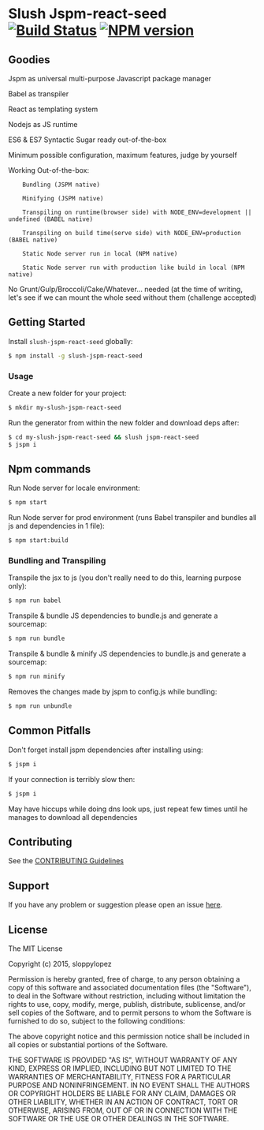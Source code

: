 # Slush Jspm-react-seed [![Build Status](https://secure.travis-ci.org/sloppylopez/slush-jspm-react-seed.png?branch=master)](https://travis-ci.org/sloppylopez/slush-jspm-react-seed) [![NPM version](https://badge-me.herokuapp.com/api/npm/slush-jspm-react-seed.png)](http://badges.enytc.com/for/npm/slush-jspm-react-seed)

> 

## Goodies
Jspm as universal multi-purpose Javascript package manager

Babel as transpiler

React as templating system

Nodejs as JS runtime

ES6 & ES7 Syntactic Sugar ready out-of-the-box

Minimum possible configuration, maximum features, judge by yourself

Working Out-of-the-box:

        Bundling (JSPM native)
        
        Minifying (JSPM native)
        
        Transpiling on runtime(browser side) with NODE_ENV=development || undefined (BABEL native)
        
        Transpiling on build time(serve side) with NODE_ENV=production (BABEL native)
        
        Static Node server run in local (NPM native)
        
        Static Node server run with production like build in local (NPM native)

No Grunt/Gulp/Broccoli/Cake/Whatever... needed (at the time of writing, let's see if we can mount 
the whole seed without them (challenge accepted)

## Getting Started

Install `slush-jspm-react-seed` globally:

```bash
$ npm install -g slush-jspm-react-seed
```

### Usage

Create a new folder for your project:

```bash
$ mkdir my-slush-jspm-react-seed
```

Run the generator from within the new folder and download deps after:

```bash
$ cd my-slush-jspm-react-seed && slush jspm-react-seed
$ jspm i
```

## Npm commands

Run Node server for locale environment:

```bash
$ npm start
```

Run Node server for prod environment (runs Babel transpiler and bundles all js and dependencies in 1 file):

```bash
$ npm start:build
```

### Bundling and Transpiling

Transpile the jsx to js (you don't really need to do this, learning purpose only):

```bash
$ npm run babel
```

Transpile & bundle JS dependencies to bundle.js and generate a sourcemap:

```bash
$ npm run bundle
```

Transpile & bundle & minify JS dependencies to bundle.js and generate a sourcemap:

```bash
$ npm run minify
```

Removes the changes made by jspm to config.js while bundling:

```bash
$ npm run unbundle
```

## Common Pitfalls

Don't forget install jspm dependencies after installing using:
```bash
$ jspm i
```

If your connection is terribly slow then:
```bash
$ jspm i
```
May have hiccups while doing dns look ups, just repeat few times until he manages to download all dependencies

## Contributing

See the [CONTRIBUTING Guidelines](https://github.com/sloppylopez/slush-jspm-react-seed/blob/master/CONTRIBUTING.md)

## Support
If you have any problem or suggestion please open an issue [here](https://github.com/sloppylopez/slush-jspm-react-seed/issues).

## License 

The MIT License

Copyright (c) 2015, sloppylopez

Permission is hereby granted, free of charge, to any person
obtaining a copy of this software and associated documentation
files (the "Software"), to deal in the Software without
restriction, including without limitation the rights to use,
copy, modify, merge, publish, distribute, sublicense, and/or sell
copies of the Software, and to permit persons to whom the
Software is furnished to do so, subject to the following
conditions:

The above copyright notice and this permission notice shall be
included in all copies or substantial portions of the Software.

THE SOFTWARE IS PROVIDED "AS IS", WITHOUT WARRANTY OF ANY KIND,
EXPRESS OR IMPLIED, INCLUDING BUT NOT LIMITED TO THE WARRANTIES
OF MERCHANTABILITY, FITNESS FOR A PARTICULAR PURPOSE AND
NONINFRINGEMENT. IN NO EVENT SHALL THE AUTHORS OR COPYRIGHT
HOLDERS BE LIABLE FOR ANY CLAIM, DAMAGES OR OTHER LIABILITY,
WHETHER IN AN ACTION OF CONTRACT, TORT OR OTHERWISE, ARISING
FROM, OUT OF OR IN CONNECTION WITH THE SOFTWARE OR THE USE OR
OTHER DEALINGS IN THE SOFTWARE.

